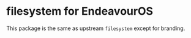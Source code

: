 # filesystem for EndeavourOS

This package is the same as upstream `filesystem` except for branding.
